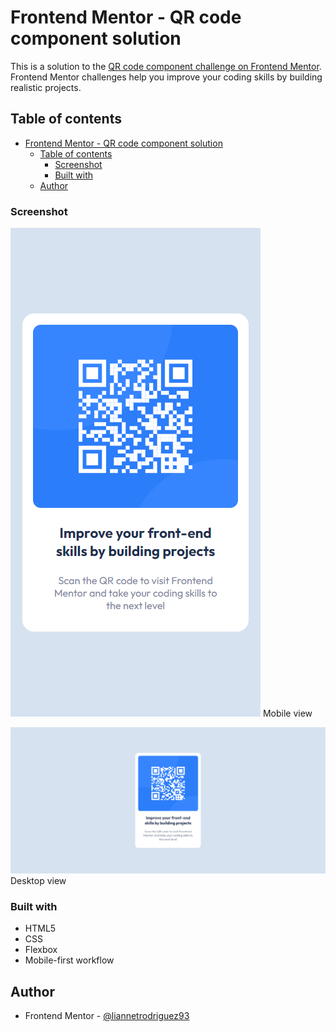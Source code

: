 # Frontend Mentor - QR code component solution

This is a solution to the [QR code component challenge on Frontend Mentor](https://www.frontendmentor.io/challenges/qr-code-component-iux_sIO_H). Frontend Mentor challenges help you improve your coding skills by building realistic projects. 

## Table of contents

- [Frontend Mentor - QR code component solution](#frontend-mentor---qr-code-component-solution)
  - [Table of contents](#table-of-contents)
    - [Screenshot](#screenshot)
    - [Built with](#built-with)
  - [Author](#author)

### Screenshot

![Mobile view](./design/qr_code_mobile.png)
Mobile view

![Desktop view](./design/qr_code_desktop.png)
Desktop view

### Built with

- HTML5
- CSS
- Flexbox
- Mobile-first workflow

## Author

- Frontend Mentor - [@liannetrodriguez93](https://www.frontendmentor.io/profile/liannetrodriguez93)
